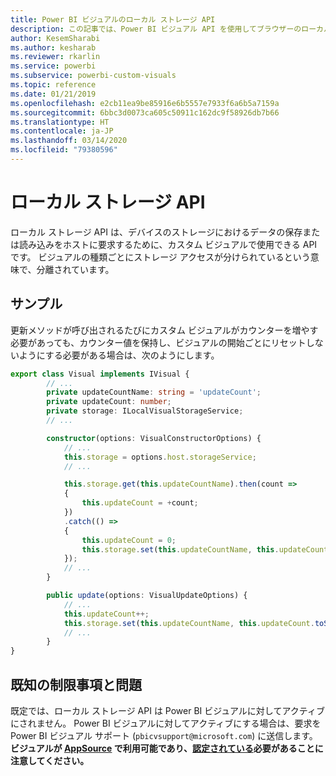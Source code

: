 ```yaml
---
title: Power BI ビジュアルのローカル ストレージ API
description: この記事では、Power BI ビジュアル API を使用してブラウザーのローカル ストレージにアクセスする方法について説明します
author: KesemSharabi
ms.author: kesharab
ms.reviewer: rkarlin
ms.service: powerbi
ms.subservice: powerbi-custom-visuals
ms.topic: reference
ms.date: 01/21/2019
ms.openlocfilehash: e2cb11ea9be85916e6b5557e7933f6a6b5a7159a
ms.sourcegitcommit: 6bbc3d0073ca605c50911c162dc9f58926db7b66
ms.translationtype: HT
ms.contentlocale: ja-JP
ms.lasthandoff: 03/14/2020
ms.locfileid: "79380596"
---
```

# <a name="local-storage-api"></a>ローカル ストレージ API

ローカル ストレージ API は、デバイスのストレージにおけるデータの保存または読み込みをホストに要求するために、カスタム ビジュアルで使用できる API です。 ビジュアルの種類ごとにストレージ アクセスが分けられているという意味で、分離されています。

## <a name="sample"></a>サンプル

更新メソッドが呼び出されるたびにカスタム ビジュアルがカウンターを増やす必要があっても、カウンター値を保持し、ビジュアルの開始ごとにリセットしないようにする必要がある場合は、次のようにします。

```typescript
export class Visual implements IVisual {
        // ...
        private updateCountName: string = 'updateCount';
        private updateCount: number;
        private storage: ILocalVisualStorageService;
        // ...

        constructor(options: VisualConstructorOptions) {
            // ...
            this.storage = options.host.storageService;
            // ...

            this.storage.get(this.updateCountName).then(count =>
            {
                this.updateCount = +count;
            })
            .catch(() =>
            {
                this.updateCount = 0;
                this.storage.set(this.updateCountName, this.updateCount.toString());
            });
            // ...
        }

        public update(options: VisualUpdateOptions) {
            // ...
            this.updateCount++;
            this.storage.set(this.updateCountName, this.updateCount.toString());
            // ...
        }
}
```

## <a name="known-limitations-and-issues"></a>既知の制限事項と問題

既定では、ローカル ストレージ API は Power BI ビジュアルに対してアクティブにされません。 Power BI ビジュアルに対してアクティブにする場合は、要求を Power BI ビジュアル サポート (`pbicvsupport@microsoft.com`) に送信します。  
**ビジュアルが [AppSource](https://appsource.microsoft.com/en-us/marketplace/apps?product=power-bi-visuals) で利用可能であり、[認定されている](https://powerbi.microsoft.com/en-us/documentation/powerbi-custom-visuals-certified/)必要があることに注意してください。**
